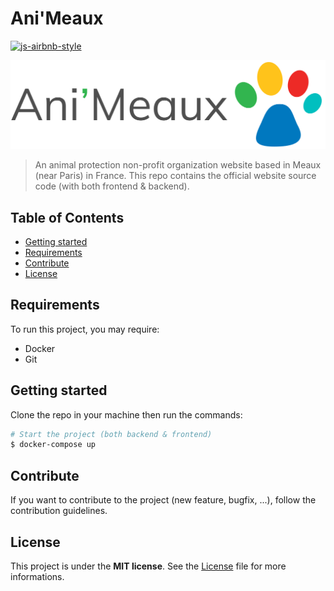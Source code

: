 # Ani'Meaux

[![js-airbnb-style](https://img.shields.io/badge/code_style-airbnb-brightgreen.svg?style=flat-square)](https://github.com/airbnb/javascript)

![Logo Ani'Meaux](./front/src/assets/img/logo-simple@1x.png)

> An animal protection non-profit organization website based in Meaux (near Paris) in France. This repo contains the official website source code (with both frontend & backend).

## Table of Contents

- [Getting started](#getting-started)
- [Requirements](#requirements)
- [Contribute](#contribute)
- [License](#license)

## Requirements

To run this project, you may require:
- Docker
- Git

## Getting started

Clone the repo in your machine then run the commands:

``` bash
# Start the project (both backend & frontend)
$ docker-compose up
```

## Contribute

If you want to contribute to the project (new feature, bugfix, ...), follow the contribution guidelines.

## License

This project is under the **MIT license**. See the [License](./LICENSE) file for more informations.